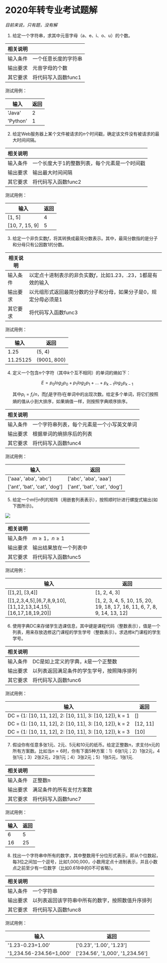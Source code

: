 # 2020年转专业考试题解

*目前来说，只有题，没有解*

1. 给定一个字符串，求其中元音字母（a、e、i、o、u）的个数。

| 相关说明 |                      |
| -------- | -------------------- |
| 输入条件 | 一个任意长度的字符串 |
| 输出要求 | 元音字母的个数       |
| 其它要求 | 将代码写入函数func1  |

测试用例：

| 输入     | 返回 |
| -------- | ---- |
| 'Java'   | 2    |
| 'Python' | 1    |

 

2. 给定Web服务器上某个文件被请求的$n$个时间戳，确定该文件没有被请求的最大时间间隔。

| 相关说明 |                                               |
| -------- | --------------------------------------------- |
| 输入条件 | 一个长度大于1的整数列表，每个元素是一个时间戳 |
| 输出要求 | 输出最大时间间隔                              |
| 其它要求 | 将代码写入函数func2                           |

测试用例：

| 输入            | 返回 |
| --------------- | ---- |
| [1, 5]          | 4    |
| [10, 7,  15, 9] | 5    |

 

3. 给定一个非负实数$f$，将其转换成最简分数表示。其中，最简分数指的是分子和分母只有公因数1的分数。

| 相关说明 |                                                              |
| -------- | ------------------------------------------------------------ |
| 输入条件 | 以定点十进制表示的非负实数$f$，比如1.23，.23，1都是有效的输入 |
| 输出要求 | 以元组形式返回最简分数的分子和分母，如果分子是0，规定分母必须是1 |
| 其它要求 | 将代码写入函数func3                                          |

测试用例：

| 输入     | 返回         |
| -------- | ------------ |
| 1.25     | (5, 4)       |
| 11.25125 | (9001,  800) |

 

4. 定义一个包含$n$个字符（其中$k$个互不相同）的单词的熵如下：

   $$E=p_0log_2p_0+p_1log_2p_1+\dots+p_{k-1}log_2p_{k-1}$$
   
   其中$p_i=f_i/n$，而$f_i$是字符$i$在单词中的出现次数。给定多个单词，将它们按照熵的值从小到大排序，如果熵值一样，则按照字典顺序排序。

| 相关说明 |                                            |
| -------- | ------------------------------------------ |
| 输入条件 | 一个字符串列表，每个元素是一个小写英文单词 |
| 输出要求 | 根据单词的熵排序后的列表                   |
| 其它要求 | 将代码写入函数func4                        |

测试用例：

| 输入                          | 返回                          |
| ----------------------------- | ----------------------------- |
| ['aaa',  'aba', 'abc']        | ['abc',  'aba', 'aaa']        |
| ['ant',  'bat', 'cat', 'dog'] | ['ant',  'bat', 'cat', 'dog'] |

 

5. 给定一个$m$行$n$列的矩阵（用嵌套列表表示），按照顺时针进行螺旋式输出(如下图所示)。

![](https://s3.bmp.ovh/imgs/2022/05/30/9647c41a9c080e42.png)

| 相关说明 |                        |
| -------- | ---------------------- |
| 输入条件 | $m≥1$，$n≥1$           |
| 输出要求 | 输出结果放在一个列表中 |
| 其它要求 | 将代码写入函数func5    |

测试用例：

| 输入                                                         | 返回                                                         |
| ------------------------------------------------------------ | ------------------------------------------------------------ |
| [[1,2],  [3,4]]                                              | [1, 2, 4,  3]                                                |
| [[1,2,3,4,5],[6,7,8,9,10],[11,12,13,14,15],  [16,17,18,19,20]] | [1, 2, 3,  4, 5, 10, 15, 20, 19, 18, 17, 16, 11, 6, 7, 8, 9, 14, 13, 12] |

 

6. 使用字典DC来存储学生选课信息，其中键是课程代码（整数表示），值是一个列表，用来存放选修这门课程的学生学号（整数表示）。求选修$k$门课程的学生学号。

| 相关说明 |                                            |
| -------- | ------------------------------------------ |
| 输入条件 | DC是如上定义的字典，$k$是一个正整数        |
| 输出要求 | 以列表返回满足条件的学生学号，按照降序排列 |
| 其它要求 | 将代码写入函数func6                        |

测试用例：

| 输入                                                     | 返回     |
| -------------------------------------------------------- | -------- |
| DC = {1:  [10, 11, 12], 2: [10, 11], 3: [10, 12]}, k = 1 | []       |
| DC = {1: [10,  11, 12], 2: [10, 11], 3: [10, 12]}, k = 2 | [12, 11] |
| DC = {1:  [10, 11, 12], 2: [10, 11], 3: [10, 12]}, k = 3 | [10]     |

 

7. 假设你有任意多张1元、2元、5元和10元的纸币。给定正整数$n$，求支付$n$元的所有方案数。比如当$n=6$时，你有下面5种方案：1）6张1元；2）1张2元，4张1元；3）2张2元，2张1元；4）3张2元；5）1张5元，1张1元.

| 相关说明 |                          |
| -------- | ------------------------ |
| 输入条件 | 正整数n                  |
| 输出要求 | 满足条件的所有支付方案数 |
| 其它要求 | 将代码写入函数func7      |

测试用例：

| 输入 | 返回 |
| ---- | ---- |
| 6    | 5    |
| 16   | 25   |

 

8. 找出一个字符串中所有的数字，其中整数用千分位形式表示，即从个位数起，每3位之间加一个逗号，比如1,000,000，小数用定点十进制表示，并且小数点之前至少有一位数字（比如0.618中的0不可省略）。

| 相关说明 |                                                  |
| -------- | ------------------------------------------------ |
| 输入条件 | 一个字符串                                       |
| 输出要求 | 以列表返回该字符串中所有的数字，按照数值升序排列 |
| 其它要求 | 将代码写入函数func8                              |

测试用例：

| 输入                    | 返回                             |
| ----------------------- | -------------------------------- |
| '1.23-0.23=1.00'        | ['0.23',  '1.00', '1.23']        |
| '1,234.56-234.56=1,000' | ['234.56',  '1,000', '1,234.56'] |
